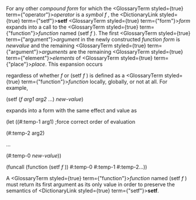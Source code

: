  



For any other *compound form* for which the <GlossaryTerm styled={true} term={"operator"}><i>operator</i></GlossaryTerm> is a *symbol f* , the <DictionaryLink styled={true} term={"setf"}><b>setf</b></DictionaryLink> <GlossaryTerm styled={true} term={"form"}><i>form</i></GlossaryTerm> expands into a call to the <GlossaryTerm styled={true} term={"function"}><i>function</i></GlossaryTerm> named (setf *f* ). The first <GlossaryTerm styled={true} term={"argument"}><i>argument</i></GlossaryTerm> in the newly constructed *function form* is *newvalue* and the remaining <GlossaryTerm styled={true} term={"argument"}><i>arguments</i></GlossaryTerm> are the remaining <GlossaryTerm styled={true} term={"element"}><i>elements</i></GlossaryTerm> of <GlossaryTerm styled={true} term={"place"}><i>place</i></GlossaryTerm>. This expansion occurs 



regardless of whether *f* or (setf *f* ) is defined as a <GlossaryTerm styled={true} term={"function"}><i>function</i></GlossaryTerm> locally, globally, or not at all. For example, 



(setf (*f arg1 arg2* ...) *new-value*) 



expands into a form with the same effect and value as 



(let ((#:temp-1 arg1) ;force correct order of evaluation 



(#:temp-2 arg2) 



... 



(#:temp-0 *new-value*)) 



(funcall (function (setf *f* )) #:temp-0 #:temp-1 #:temp-2...)) 



A <GlossaryTerm styled={true} term={"function"}><i>function</i></GlossaryTerm> named (setf *f* ) must return its first argument as its only value in order to preserve the semantics of <DictionaryLink styled={true} term={"setf"}><b>setf</b></DictionaryLink>. 




